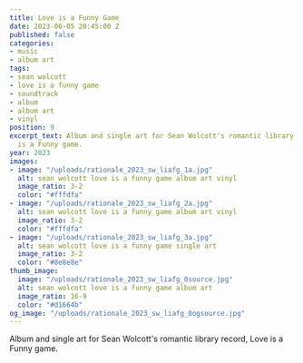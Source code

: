 ```yaml
---
title: Love is a Funny Game
date: 2023-06-05 20:45:00 Z
published: false
categories:
- music
- album art
tags:
- sean wolcott
- love is a funny game
- soundtrack
- album
- album art
- vinyl
position: 9
excerpt_text: Album and single art for Sean Wolcott's romantic library record, Love
  is a Funny game.
year: 2023
images:
- image: "/uploads/rationale_2023_sw_liafg_1a.jpg"
  alt: sean wolcott love is a funny game album art vinyl
  image_ratio: 3-2
  color: "#fffdfa"
- image: "/uploads/rationale_2023_sw_liafg_2a.jpg"
  alt: sean wolcott love is a funny game album art vinyl
  image_ratio: 3-2
  color: "#fffdfa"
- image: "/uploads/rationale_2023_sw_liafg_3a.jpg"
  alt: sean wolcott love is a funny game single art
  image_ratio: 3-2
  color: "#8e8e8e"
thumb_image:
  image: "/uploads/rationale_2023_sw_liafg_0source.jpg"
  alt: sean wolcott love is a funny game album art
  image_ratio: 16-9
  color: "#d1664b"
og_image: "/uploads/rationale_2023_sw_liafg_0ogsource.jpg"
---
```


Album and single art for Sean Wolcott's romantic library record, Love is a Funny game.